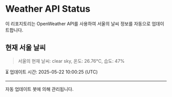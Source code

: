 
# Weather API Status

이 리포지토리는 OpenWeather API를 사용하여 서울의 날씨 정보를 자동으로 업데이트합니다.

## 현재 서울 날씨
> 서울의 현재 날씨: clear sky, 온도: 26.76°C, 습도: 47%

⏳ 업데이트 시간: 2025-05-22 10:00:25 (UTC)

---
자동 업데이트 봇에 의해 관리됩니다.
